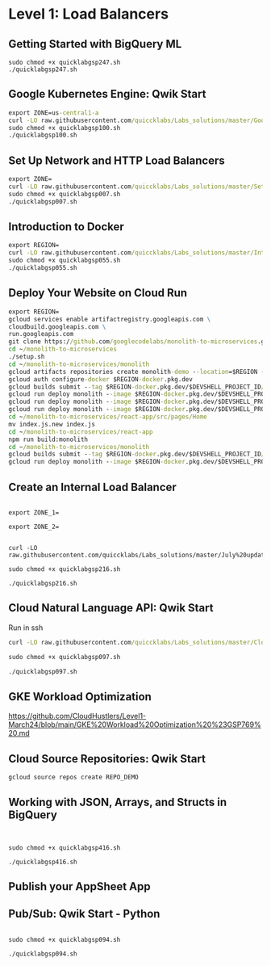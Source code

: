 # Level 1: Load Balancers

## Getting Started with BigQuery ML
```cmdcurl -LO raw.githubusercontent.com/quiccklabs/Labs_solutions/master/Getting%20Started%20with%20BigQuery%20Machine%20Learning/quicklabgsp247.sh
sudo chmod +x quicklabgsp247.sh
./quicklabgsp247.sh
```

## Google Kubernetes Engine: Qwik Start
```cmd
export ZONE=us-central1-a
curl -LO raw.githubusercontent.com/quiccklabs/Labs_solutions/master/Google%20Kubernetes%20Engine%20Qwik%20Start/quicklabgsp100.sh
sudo chmod +x quicklabgsp100.sh
./quicklabgsp100.sh
```

## Set Up Network and HTTP Load Balancers
```cmd
export ZONE=
curl -LO raw.githubusercontent.com/quiccklabs/Labs_solutions/master/Set%20Up%20Network%20and%20HTTP%20Load%20Balancers/quicklabgsp007.sh
sudo chmod +x quicklabgsp007.sh
./quicklabgsp007.sh
```

## Introduction to Docker
```cmd
export REGION=
curl -LO raw.githubusercontent.com/quiccklabs/Labs_solutions/master/Introduction%20to%20Docker/quicklabgsp055.sh
sudo chmod +x quicklabgsp055.sh
./quicklabgsp055.sh
```

## Deploy Your Website on Cloud Run
```cmd
export REGION=
gcloud services enable artifactregistry.googleapis.com \
cloudbuild.googleapis.com \
run.googleapis.com
git clone https://github.com/googlecodelabs/monolith-to-microservices.git
cd ~/monolith-to-microservices
./setup.sh
cd ~/monolith-to-microservices/monolith
gcloud artifacts repositories create monolith-demo --location=$REGION --repository-format=docker
gcloud auth configure-docker $REGION-docker.pkg.dev
gcloud builds submit --tag $REGION-docker.pkg.dev/$DEVSHELL_PROJECT_ID/monolith-demo/monolith:1.0.0
gcloud run deploy monolith --image $REGION-docker.pkg.dev/$DEVSHELL_PROJECT_ID/monolith-demo/monolith:1.0.0 --allow-unauthenticated --region $REGION
gcloud run deploy monolith --image $REGION-docker.pkg.dev/$DEVSHELL_PROJECT_ID/monolith-demo/monolith:1.0.0 --allow-unauthenticated --region $REGION --concurrency 1
gcloud run deploy monolith --image $REGION-docker.pkg.dev/$DEVSHELL_PROJECT_ID/monolith-demo/monolith:1.0.0 --allow-unauthenticated --region $REGION --concurrency 80
cd ~/monolith-to-microservices/react-app/src/pages/Home
mv index.js.new index.js
cd ~/monolith-to-microservices/react-app
npm run build:monolith
cd ~/monolith-to-microservices/monolith
gcloud builds submit --tag $REGION-docker.pkg.dev/$DEVSHELL_PROJECT_ID/monolith-demo/monolith:2.0.0
gcloud run deploy monolith --image $REGION-docker.pkg.dev/$DEVSHELL_PROJECT_ID/monolith-demo/monolith:2.0.0 --allow-unauthenticated --region $REGION
```

## Create an Internal Load Balancer

```cmdexport REGION=

export ZONE_1=

export ZONE_2=


curl -LO raw.githubusercontent.com/quiccklabs/Labs_solutions/master/July%20updated%20Create%20an%20Internal%20Load%20Balancer/quicklabgsp216.sh

sudo chmod +x quicklabgsp216.sh

./quicklabgsp216.sh
```


## Cloud Natural Language API: Qwik Start

Run in ssh 

```cmd
curl -LO raw.githubusercontent.com/quiccklabs/Labs_solutions/master/Cloud%20Natural%20Language%20API%20Qwik%20Start/quicklabgsp097.sh

sudo chmod +x quicklabgsp097.sh

./quicklabgsp097.sh
```

## GKE Workload Optimization

https://github.com/CloudHustlers/Level1-March24/blob/main/GKE%20Workload%20Optimization%20%23GSP769%20.md

## Cloud Source Repositories: Qwik Start

```cmd
gcloud source repos create REPO_DEMO
```

## Working with JSON, Arrays, and Structs in BigQuery

```cmdcurl -LO raw.githubusercontent.com/quiccklabs/Labs_solutions/master/Working%20with%20JSON%20Arrays%20and%20Structs%20in%20BigQuery/quicklabgsp416.sh


sudo chmod +x quicklabgsp416.sh

./quicklabgsp416.sh
```

## Publish your AppSheet App

## Pub/Sub: Qwik Start - Python

```cmdcurl -LO raw.githubusercontent.com/quiccklabs/Labs_solutions/master/PubSub%20Qwik%20Start%20Python/quicklabgsp094.sh

sudo chmod +x quicklabgsp094.sh

./quicklabgsp094.sh
```
